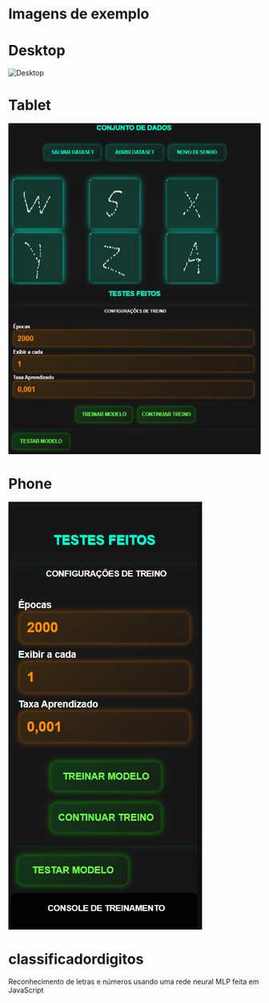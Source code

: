 # Imagens de exemplo
# Desktop
![Desktop](./imagens/demo-desktop.png.png)

# Tablet
![Tablet](./imagens/demo-tablet.png)

# Phone
![Phone](./imagens/demo-phone.png)

# classificadordigitos
Reconhecimento de letras e números usando uma rede neural MLP feita em JavaScript
